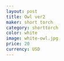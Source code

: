 ```yaml
---
layout: post
title: Owl ver2
maker: short torch
category: shorttorch
color: white
image: white-owl.jpg
price: 20 
currency: USD
---
```

